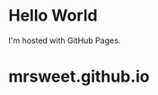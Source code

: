 <!DOCTYPE html>
<html>
<body>
<h1>Hello World</h1>
<p>I'm hosted with GitHub Pages.</p>
</body>
</html>

# mrsweet.github.io
